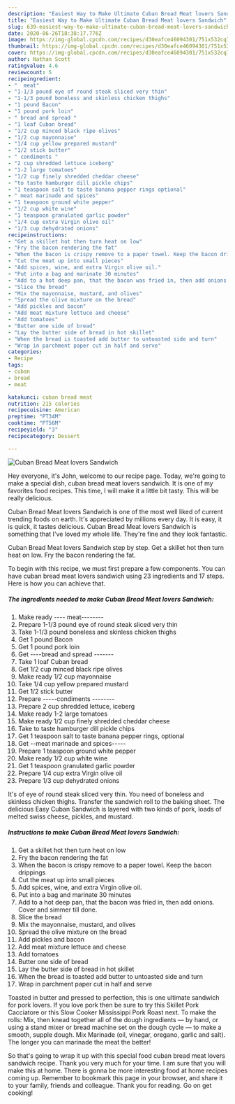 ```yaml
---
description: "Easiest Way to Make Ultimate Cuban Bread Meat lovers Sandwich"
title: "Easiest Way to Make Ultimate Cuban Bread Meat lovers Sandwich"
slug: 639-easiest-way-to-make-ultimate-cuban-bread-meat-lovers-sandwich
date: 2020-06-26T18:38:17.776Z
image: https://img-global.cpcdn.com/recipes/d30eafce46094301/751x532cq70/cuban-bread-meat-lovers-sandwich-recipe-main-photo.jpg
thumbnail: https://img-global.cpcdn.com/recipes/d30eafce46094301/751x532cq70/cuban-bread-meat-lovers-sandwich-recipe-main-photo.jpg
cover: https://img-global.cpcdn.com/recipes/d30eafce46094301/751x532cq70/cuban-bread-meat-lovers-sandwich-recipe-main-photo.jpg
author: Nathan Scott
ratingvalue: 4.6
reviewcount: 5
recipeingredient:
- "  meat"
- "1-1/3 pound eye of round steak sliced very thin"
- "1-1/3 pound boneless and skinless chicken thighs"
- "1 pound Bacon"
- "1 pound pork loin"
- " bread and spread "
- "1 loaf Cuban bread"
- "1/2 cup minced black ripe olives"
- "1/2 cup mayonnaise"
- "1/4 cup yellow prepared mustard"
- "1/2 stick butter"
- " condiments "
- "2 cup shredded lettuce iceberg"
- "1-2 large tomatoes"
- "1/2 cup finely shredded cheddar cheese"
- "to taste hamburger dill pickle chips"
- "1 teaspoon salt to taste banana pepper rings optional"
- " meat marinade and spices"
- "1 teaspoon ground white pepper"
- "1/2 cup white wine"
- "1 teaspoon granulated garlic powder"
- "1/4 cup extra Virgin olive oil"
- "1/3 cup dehydrated onions"
recipeinstructions:
- "Get a skillet hot then turn heat on low"
- "Fry the bacon rendering the fat"
- "When the bacon is crispy remove to a paper towel. Keep the bacon drippings"
- "Cut the meat up into small pieces"
- "Add spices, wine, and extra Virgin olive oil."
- "Put into a bag and marinate 30 minutes"
- "Add to a hot deep pan, that the bacon was fried in, then add onions. Cover and simmer till done."
- "Slice the bread"
- "Mix the mayonnaise, mustard, and olives"
- "Spread the olive mixture on the bread"
- "Add pickles and bacon"
- "Add meat mixture lettuce and cheese"
- "Add tomatoes"
- "Butter one side of bread"
- "Lay the butter side of bread in hot skillet"
- "When the bread is toasted add butter to untoasted side and turn"
- "Wrap in parchment paper cut in half and serve"
categories:
- Recipe
tags:
- cuban
- bread
- meat

katakunci: cuban bread meat 
nutrition: 215 calories
recipecuisine: American
preptime: "PT34M"
cooktime: "PT56M"
recipeyield: "3"
recipecategory: Dessert

---
```



![Cuban Bread Meat lovers Sandwich](https://img-global.cpcdn.com/recipes/d30eafce46094301/751x532cq70/cuban-bread-meat-lovers-sandwich-recipe-main-photo.jpg)

Hey everyone, it's John, welcome to our recipe page. Today, we're going to make a special dish, cuban bread meat lovers sandwich. It is one of my favorites food recipes. This time, I will make it a little bit tasty. This will be really delicious.

Cuban Bread Meat lovers Sandwich is one of the most well liked of current trending foods on earth. It's appreciated by millions every day. It is easy, it is quick, it tastes delicious. Cuban Bread Meat lovers Sandwich is something that I've loved my whole life. They're fine and they look fantastic.

Cuban Bread Meat lovers Sandwich step by step. Get a skillet hot then turn heat on low. Fry the bacon rendering the fat.


To begin with this recipe, we must first prepare a few components. You can have cuban bread meat lovers sandwich using 23 ingredients and 17 steps. Here is how you can achieve that.

<!--inarticleads1-->

##### The ingredients needed to make Cuban Bread Meat lovers Sandwich:

1. Make ready  ---- meat--------
1. Prepare 1-1/3 pound eye of round steak sliced very thin
1. Take 1-1/3 pound boneless and skinless chicken thighs
1. Get 1 pound Bacon
1. Get 1 pound pork loin
1. Get  ----bread and spread -------
1. Take 1 loaf Cuban bread
1. Get 1/2 cup minced black ripe olives
1. Make ready 1/2 cup mayonnaise
1. Take 1/4 cup yellow prepared mustard
1. Get 1/2 stick butter
1. Prepare  -----condiments --------
1. Prepare 2 cup shredded lettuce, iceberg
1. Make ready 1-2 large tomatoes
1. Make ready 1/2 cup finely shredded cheddar cheese
1. Take to taste hamburger dill pickle chips
1. Get 1 teaspoon salt to taste banana pepper rings, optional
1. Get  --meat marinade and spices-----
1. Prepare 1 teaspoon ground white pepper
1. Make ready 1/2 cup white wine
1. Get 1 teaspoon granulated garlic powder
1. Prepare 1/4 cup extra Virgin olive oil
1. Prepare 1/3 cup dehydrated onions


It&#39;s of eye of round steak sliced very thin. You need of boneless and skinless chicken thighs. Transfer the sandwich roll to the baking sheet. The delicious Easy Cuban Sandwich is layered with two kinds of pork, loads of melted swiss cheese, pickles, and mustard. 

<!--inarticleads2-->

##### Instructions to make Cuban Bread Meat lovers Sandwich:

1. Get a skillet hot then turn heat on low
1. Fry the bacon rendering the fat
1. When the bacon is crispy remove to a paper towel. Keep the bacon drippings
1. Cut the meat up into small pieces
1. Add spices, wine, and extra Virgin olive oil.
1. Put into a bag and marinate 30 minutes
1. Add to a hot deep pan, that the bacon was fried in, then add onions. Cover and simmer till done.
1. Slice the bread
1. Mix the mayonnaise, mustard, and olives
1. Spread the olive mixture on the bread
1. Add pickles and bacon
1. Add meat mixture lettuce and cheese
1. Add tomatoes
1. Butter one side of bread
1. Lay the butter side of bread in hot skillet
1. When the bread is toasted add butter to untoasted side and turn
1. Wrap in parchment paper cut in half and serve


Toasted in butter and pressed to perfection, this is one ultimate sandwich for pork lovers. If you love pork then be sure to try this Skillet Pork Cacciatore or this Slow Cooker Mississippi Pork Roast next. To make the rolls: Mix, then knead together all of the dough ingredients — by hand, or using a stand mixer or bread machine set on the dough cycle — to make a smooth, supple dough. Mix Marinade (oil, vinegar, oregano, garlic and salt). The longer you can marinade the meat the better! 

So that's going to wrap it up with this special food cuban bread meat lovers sandwich recipe. Thank you very much for your time. I am sure that you will make this at home. There is gonna be more interesting food at home recipes coming up. Remember to bookmark this page in your browser, and share it to your family, friends and colleague. Thank you for reading. Go on get cooking!
